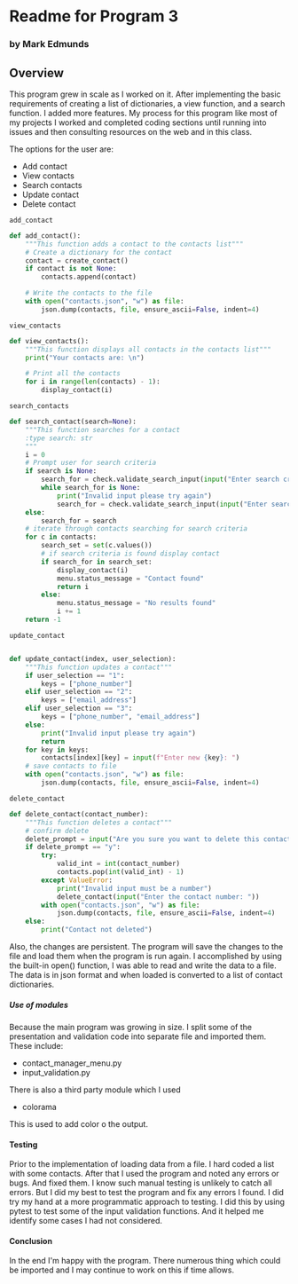 # Readme for Program 3
### by Mark Edmunds

## Overview
This program grew in scale as I worked on it. After implementing the basic requirements of creating a list of dictionaries, a view function, and a search function. I added more features. 
My process for this program like most of my projects I worked and completed coding sections until running into issues and then consulting resources on the web and in this class.

The options for the user are:
- Add contact
- View contacts
- Search contacts
- Update contact
- Delete contact

`add_contact`
```python
def add_contact():
    """This function adds a contact to the contacts list"""
    # Create a dictionary for the contact
    contact = create_contact()
    if contact is not None:
        contacts.append(contact)

    # Write the contacts to the file
    with open("contacts.json", "w") as file:
        json.dump(contacts, file, ensure_ascii=False, indent=4)

```
`view_contacts`
```python
def view_contacts():
    """This function displays all contacts in the contacts list"""
    print("Your contacts are: \n")

    # Print all the contacts
    for i in range(len(contacts) - 1):
        display_contact(i)
```
`search_contacts`
```python
def search_contact(search=None):
    """This function searches for a contact
    :type search: str
    """
    i = 0
    # Prompt user for search criteria
    if search is None:
        search_for = check.validate_search_input(input("Enter search criteria: "))
        while search_for is None:
            print("Invalid input please try again")
            search_for = check.validate_search_input(input("Enter search criteria: "))
    else:
        search_for = search
    # iterate through contacts searching for search criteria
    for c in contacts:
        search_set = set(c.values())
        # if search criteria is found display contact
        if search_for in search_set:
            display_contact(i)
            menu.status_message = "Contact found"
            return i
        else:
            menu.status_message = "No results found"
            i += 1
    return -1
```
`update_contact`
```python

def update_contact(index, user_selection):
    """This function updates a contact"""
    if user_selection == "1":
        keys = ["phone_number"]
    elif user_selection == "2":
        keys = ["email_address"]
    elif user_selection == "3":
        keys = ["phone_number", "email_address"]
    else:
        print("Invalid input please try again")
        return
    for key in keys:
        contacts[index][key] = input(f"Enter new {key}: ")
    # save contacts to file
    with open("contacts.json", "w") as file:
        json.dump(contacts, file, ensure_ascii=False, indent=4)
```
`delete_contact`
```python
def delete_contact(contact_number):
    """This function deletes a contact"""
    # confirm delete
    delete_prompt = input("Are you sure you want to delete this contact this action cannot be undone? (y/n): ")
    if delete_prompt == "y":
        try:
            valid_int = int(contact_number)
            contacts.pop(int(valid_int) - 1)
        except ValueError:
            print("Invalid input must be a number")
            delete_contact(input("Enter the contact number: "))
        with open("contacts.json", "w") as file:
            json.dump(contacts, file, ensure_ascii=False, indent=4)
    else:
        print("Contact not deleted")
```
Also, the changes are persistent. The program will save the changes to the file and load them when the program is run again.
I accomplished by using the built-in open() function, I was able to read and write the data to a file. 
The data is in json format and when loaded is converted to a list of contact dictionaries. 

##### Use of modules
Because the main program was growing in size. I split some of the presentation and validation code into separate file and imported them.
These include:

- contact_manager_menu.py
- input_validation.py

There is also a third party module which I used

- colorama

This is used to add color o the output.

#### Testing
Prior to the implementation of loading data from a file. I hard coded a list with some contacts.
After that I used the program and noted any errors or bugs. And fixed them. I know such manual testing is unlikely to catch all errors. 
But I did my best to test the program and fix any errors I found. I did try my hand at a more programmatic approach to testing.
I did this by using pytest to test some of the input validation functions.  And it helped me identify some cases I had not considered.

#### Conclusion
In the end I'm happy with the program. There numerous thing which could be imported and I may continue to work on this if time allows.
